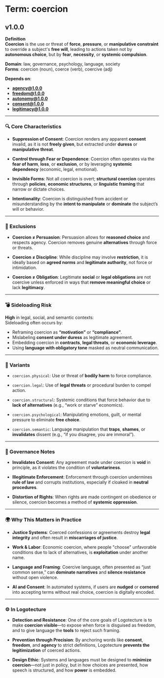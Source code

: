 # Term: coercion

## v1.0.0

**Definition**  
**Coercion** is the use or threat of **force**, **pressure**, or **manipulative constraint** to override a subject's **free will**, leading to actions taken not by **autonomous choice**, but by **fear**, **necessity**, or **systemic compulsion**.

**Domain**: law, governance, psychology, language, society  
**Forms**: coercion (noun), coerce (verb), coercive (adj)

**Depends on**:  
- **agency@1.0.0**  
- **freedom@1.0.0**  
- **autonomy@1.0.0**  
- **consent@1.0.0**  
- **legitimacy@1.0.0**

---

### 🔍 Core Characteristics

- **Suppression of Consent**: Coercion renders any apparent **consent** invalid, as it is not **freely given**, but extracted under **duress** or **manipulative threat**.

- **Control through Fear or Dependence**: Coercion often operates via the **fear of harm**, **loss**, or **exclusion**, or by leveraging **systemic dependency** (economic, legal, emotional).

- **Invisible Forms**: Not all coercion is overt; **structural coercion** operates through **policies**, **economic structures**, or **linguistic framing** that narrow or dictate choices.

- **Intentionality**: Coercion is distinguished from accident or misunderstanding by the **intent to manipulate** or **dominate** the subject’s will or behavior.

---

### 🚫 Exclusions

- **Coercion ≠ Persuasion**: Persuasion allows for **reasoned choice** and respects agency. Coercion removes genuine **alternatives** through force or threats.

- **Coercion ≠ Discipline**: While discipline may involve **restriction**, it is ideally based on **agreed norms** and **legitimate authority**, not force or intimidation.

- **Coercion ≠ Obligation**: Legitimate **social** or **legal obligations** are not coercive unless enforced in ways that **remove meaningful choice** or lack **legitimacy**.

---

### 💣 Sideloading Risk

**High** in legal, social, and semantic contexts:  
Sideloading often occurs by:

- Reframing coercion as **“motivation”** or **“compliance”**.
- Mislabeling **consent under duress** as legitimate agreement.
- Embedding coercion in **contracts**, **legal threats**, or **economic leverage**.
- Using **language with obligatory tone** masked as neutral communication.

---

### 🔁 Variants

- `coercion.physical`: Use or threat of **bodily harm** to force compliance.

- `coercion.legal`: Use of **legal threats** or procedural burden to compel action.

- `coercion.structural`: Systemic conditions that force behavior due to **lack of alternatives** (e.g., “work or starve” economics).

- `coercion.psychological`: Manipulating emotions, guilt, or mental pressure to eliminate **free choice**.

- `coercion.semantic`: Language manipulation that **traps**, **shames**, or **invalidates** dissent (e.g., “if you disagree, you are immoral”).

---

### 🔐 Governance Notes

- **Invalidates Consent**: Any agreement made under coercion is **void** in principle, as it violates the condition of **voluntariness**.

- **Illegitimate Enforcement**: Enforcement through coercion undermines **rule of law** and corrupts institutions, especially if cloaked in **neutral procedures**.

- **Distortion of Rights**: When rights are made contingent on obedience or silence, coercion becomes a method of **systemic oppression**.

---

### 🌍 Why This Matters in Practice

- **Justice Systems**: Coerced confessions or agreements destroy **legal integrity** and often result in **miscarriages of justice**.

- **Work & Labor**: Economic coercion, where people "choose" unfavorable conditions due to lack of alternatives, is **exploitation** under another name.

- **Language and Framing**: Coercive language, often presented as “just common sense,” can **dominate narratives** and **silence resistance** without open violence.

- **AI and Consent**: In automated systems, if users are **nudged** or **cornered** into accepting terms without real choice, coercion is digitally encoded.

---

### ⚙️ In Logotecture

- **Detection and Resistance**: One of the core goals of Logotecture is to make **coercion visible**—to expose when force is disguised as freedom, and to give language the **tools** to reject such framing.

- **Prevention through Precision**: By anchoring words like **consent**, **freedom**, and **agency** to strict definitions, Logotecture **prevents the legitimization** of coerced actions.

- **Design Ethic**: Systems and languages must be designed to **minimize coercion**—not just in policy, but in how choices are presented, how speech is structured, and how **power** is embedded.
